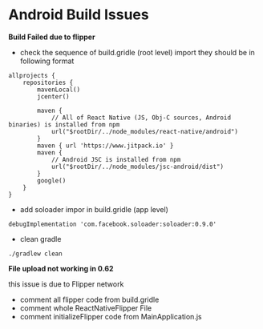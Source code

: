 # Android Build Issues

**Build Failed due to flipper**

- check the sequence of build.gridle (root level) import they should be in following format

```
allprojects {
    repositories {
        mavenLocal()
        jcenter()

        maven {
            // All of React Native (JS, Obj-C sources, Android binaries) is installed from npm
            url("$rootDir/../node_modules/react-native/android")
        }
        maven { url 'https://www.jitpack.io' }
        maven {
            // Android JSC is installed from npm
            url("$rootDir/../node_modules/jsc-android/dist")
        }
        google()
    }
}

```

- add soloader impor in build.gridle (app level)

```
debugImplementation 'com.facebook.soloader:soloader:0.9.0'
```

- clean gradle 
```
./gradlew clean
```


**File upload not working in 0.62**

this issue is due to Flipper network

- comment all flipper code from build.gridle
- comment whole ReactNativeFlipper File
- comment initializeFlipper code from MainApplication.js